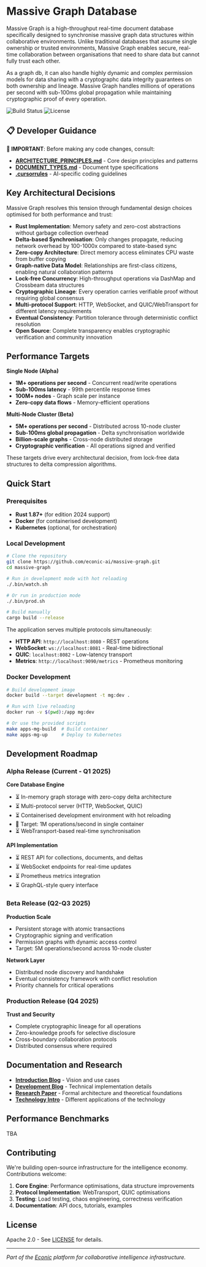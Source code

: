 # Massive Graph Database

Massive Graph is a high-throughput real-time document database specifically designed to synchronise massive graph data structures within collaborative environments. Unlike traditional databases that assume single ownership or trusted environments, Massive Graph enables secure, real-time collaboration between organisations that need to share data but cannot fully trust each other.

As a graph db, it can also handle highly dynamic and complex permission models for data sharing with a cryptographc data integrity guarantees on both ownership and lineage. Massive Graph handles millions of operations per second with sub-100ms global propagation while maintaining cryptographic proof of every operation.

![Build Status](https://img.shields.io/badge/build-no%20CI%20configured-lightgrey.svg)
![License](https://img.shields.io/badge/license-Apache%202.0-blue.svg)

## 📋 Developer Guidance

**🚨 IMPORTANT**: Before making any code changes, consult:
- **[ARCHITECTURE_PRINCIPLES.md](./ARCHITECTURE_PRINCIPLES.md)** - Core design principles and patterns
- **[DOCUMENT_TYPES.md](./DOCUMENT_TYPES.md)** - Document type specifications  
- **[.cursorrules](./.cursorrules)** - AI-specific coding guidelines

## Key Architectural Decisions

Massive Graph resolves this tension through fundamental design choices optimised for both performance and trust:

- **Rust Implementation**: Memory safety and zero-cost abstractions without garbage collection overhead
- **Delta-based Synchronisation**: Only changes propagate, reducing network overhead by 100-1000x compared to state-based sync
- **Zero-copy Architecture**: Direct memory access eliminates CPU waste from buffer copying
- **Graph-native Data Model**: Relationships are first-class citizens, enabling natural collaboration patterns
- **Lock-free Concurrency**: High-throughput operations via DashMap and Crossbeam data structures
- **Cryptographic Lineage**: Every operation carries verifiable proof without requiring global consensus
- **Multi-protocol Support**: HTTP, WebSocket, and QUIC/WebTransport for different latency requirements
- **Eventual Consistency**: Partition tolerance through deterministic conflict resolution
- **Open Source**: Complete transparency enables cryptographic verification and community innovation

## Performance Targets

**Single Node (Alpha)**
- **1M+ operations per second** - Concurrent read/write operations
- **Sub-100ms latency** - 99th percentile response times
- **100M+ nodes** - Graph scale per instance
- **Zero-copy data flows** - Memory-efficient operations

**Multi-Node Cluster (Beta)**
- **5M+ operations per second** - Distributed across 10-node cluster
- **Sub-100ms global propagation** - Delta synchronisation worldwide
- **Billion-scale graphs** - Cross-node distributed storage
- **Cryptographic verification** - All operations signed and verified

These targets drive every architectural decision, from lock-free data structures to delta compression algorithms.

## Quick Start

### Prerequisites

- **Rust 1.87+** (for edition 2024 support)
- **Docker** (for containerised development)
- **Kubernetes** (optional, for orchestration)

### Local Development

```bash
# Clone the repository
git clone https://github.com/econic-ai/massive-graph.git
cd massive-graph

# Run in development mode with hot reloading
./.bin/watch.sh

# Or run in production mode
./.bin/prod.sh

# Build manually
cargo build --release
```

The application serves multiple protocols simultaneously:
- **HTTP API**: `http://localhost:8080` - REST operations
- **WebSocket**: `ws://localhost:8081` - Real-time bidirectional
- **QUIC**: `localhost:8082` - Low-latency transport
- **Metrics**: `http://localhost:9090/metrics` - Prometheus monitoring

### Docker Development

```bash
# Build development image
docker build --target development -t mg:dev .

# Run with live reloading
docker run -v $(pwd):/app mg:dev

# Or use the provided scripts
make apps-mg-build  # Build container
make apps-mg-up     # Deploy to Kubernetes
```

## Development Roadmap

### Alpha Release (Current - Q1 2025)

**Core Database Engine**
- ⏳ In-memory graph storage with zero-copy delta architecture
- ⏳ Multi-protocol server (HTTP, WebSocket, QUIC)
- ⏳ Containerised development environment with hot reloading
- 🚧 Target: 1M operations/second in single container
- ⏳ WebTransport-based real-time synchronisation

**API Implementation**  
- ⏳ REST API for collections, documents, and deltas
- ⏳ WebSocket endpoints for real-time updates
- ⏳ Prometheus metrics integration
- ⏳ GraphQL-style query interface

### Beta Release (Q2-Q3 2025)

**Production Scale**
- Persistent storage with atomic transactions
- Cryptographic signing and verification
- Permission graphs with dynamic access control
- Target: 5M operations/second across 10-node cluster

**Network Layer**
- Distributed node discovery and handshake
- Eventual consistency framework with conflict resolution
- Priority channels for critical operations

### Production Release (Q4 2025)

**Trust and Security**
- Complete cryptographic lineage for all operations
- Zero-knowledge proofs for selective disclosure
- Cross-boundary collaboration protocols
- Distributed consensus where required

## Documentation and Research

- **[Introduction Blog](https://econic.ai/blog/massive-graph-introduction)** - Vision and use cases
- **[Development Blog](https://econic.ai/blog/massive-graph-development-phase-1)** - Technical implementation details
- **[Research Paper](https://econic.ai/docs/research/massive-graph)** - Formal architecture and theoretical foundations
- **[Technology Intro](https://local.econic.ai/docs/technology/massive-graph/introduction)** - Different applications of the technology

## Performance Benchmarks

TBA

## Contributing

We're building open-source infrastructure for the intelligence economy. Contributions welcome:

1. **Core Engine**: Performance optimisations, data structure improvements
2. **Protocol Implementation**: WebTransport, QUIC optimisations  
3. **Testing**: Load testing, chaos engineering, correctness verification
4. **Documentation**: API docs, tutorials, examples

## License

Apache 2.0 - See [LICENSE](LICENSE) for details.

---

*Part of the [Econic](https://econic.ai) platform for collaborative intelligence infrastructure.*